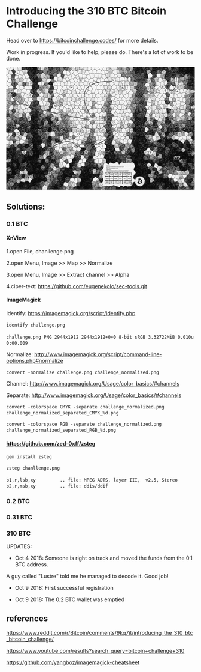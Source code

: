 # Introducing the 310 BTC Bitcoin Challenge

Head over to https://bitcoinchallenge.codes/ for more details.

Work in progress. If you'd like to help, please do. There's a lot of work to be done.

![raw image](https://raw.githubusercontent.com/yangboz/bitcoin-puzzles/master/310-btc/challenge.png)

## Solutions:

### 0.1 BTC 

#### XnView

1.open File, chanllenge.png

2.open Menu, Image >> Map >> Normalize

3.open Menu, Image >> Extract channel >> Alpha

4.ciper-text: https://github.com/eugenekolo/sec-tools.git


#### ImageMagick

Identify: https://imagemagick.org/script/identify.php

```
identify challenge.png

challenge.png PNG 2944x1912 2944x1912+0+0 8-bit sRGB 3.32722MiB 0.010u 0:00.009
```

Normalize: http://www.imagemagick.org/script/command-line-options.php#normalize

```
convert -normalize challenge.png challenge_normalized.png
```

Channel: http://www.imagemagick.org/Usage/color_basics/#channels

Separate: http://www.imagemagick.org/Usage/color_basics/#channels

```
convert -colorspace CMYK -separate challenge_normalized.png challenge_normalized_separated_CMYK_%d.png
```

```
convert -colorspace RGB -separate challenge_normalized.png challenge_normalized_separated_RGB_%d.png 

```

#### https://github.com/zed-0xff/zsteg

```
gem install zsteg
```

```
zsteg chanllenge.png

b1,r,lsb,xy         .. file: MPEG ADTS, layer III,  v2.5, Stereo
b2,r,msb,xy         .. file: ddis/ddif
```


### 0.2 BTC

### 0.31 BTC

### 310 BTC



UPDATES:

- Oct 4 2018: Someone is right on track and moved the funds from the 0.1 BTC address.

A guy called "Lustre" told me he managed to decode it. Good job!

- Oct 9 2018: First successful registration

- Oct 9 2018: The 0.2 BTC wallet was emptied


## references

https://www.reddit.com/r/Bitcoin/comments/9kq7it/introducing_the_310_btc_bitcoin_challenge/

https://www.youtube.com/results?search_query=bitcoin+challenge+310

https://github.com/yangboz/imagemagick-cheatsheet
